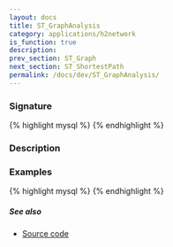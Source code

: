 ```yaml
---
layout: docs
title: ST_GraphAnalysis
category: applications/h2network
is_function: true
description: 
prev_section: ST_Graph
next_section: ST_ShortestPath
permalink: /docs/dev/ST_GraphAnalysis/
---
```


### Signature

{% highlight mysql %}
{% endhighlight %}

### Description


### Examples

{% highlight mysql %}
{% endhighlight %}

##### See also

* <a href="https://github.com/irstv/H2GIS/blob/master/h2network/src/main/java/org/h2gis/network/graph_creator/ST_GraphAnalysis.java" target="_blank">Source code</a>
